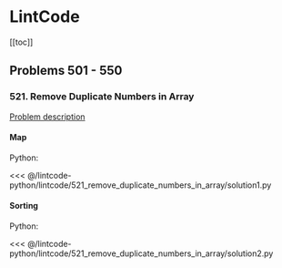 # LintCode

[[toc]]

## Problems 501 - 550

### 521. Remove Duplicate Numbers in Array

[Problem description](https://www.lintcode.com/problem/remove-duplicate-numbers-in-array/description)

#### Map

Python:

<<< @/lintcode-python/lintcode/521_remove_duplicate_numbers_in_array/solution1.py

#### Sorting

Python:

<<< @/lintcode-python/lintcode/521_remove_duplicate_numbers_in_array/solution2.py
